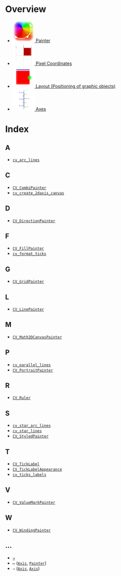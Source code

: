 # Overview

  * [![./Painter_docicon.png](./Painter_docicon.png) Painter](./Painter.md)
  * [![./PixelCoordinates_docicon.png](./PixelCoordinates_docicon.png) Pixel Coordinates](./PixelCoordinates.md)
  * [![./LayoutTutorial_docicon.png](./LayoutTutorial_docicon.png) Layout (Positioning of graphic objects)](./LayoutTutorial.md)
  * [![./Axis_docicon.png](./Axis_docicon.png) Axes](./Axis.md)

# Index

## A

  * [`cv_arc_lines`](./Painter.md#user-content-cv_arc_lines)

## C

  * [`CV_CombiPainter`](./Painter.md#user-content-cv_combipainter)
  * [`cv_create_2daxis_canvas`](./Axis.md#user-content-cv_create_2daxis_canvas)

## D

  * [`CV_DirectionPainter`](./Painter.md#user-content-cv_directionpainter)

## F

  * [`CV_FillPainter`](./Painter.md#user-content-cv_fillpainter)
  * [`cv_format_ticks`](./Axis.md#user-content-cv_format_ticks)

## G

  * [`CV_GridPainter`](./Painter.md#user-content-cv_gridpainter)

## L

  * [`CV_LinePainter`](./Painter.md#user-content-cv_linepainter)

## M

  * [`CV_Math2DCanvasPainter`](./Painter.md#user-content-cv_math2dcanvaspainter)

## P

  * [`cv_parallel_lines`](./Painter.md#user-content-cv_parallel_lines)
  * [`CV_PortraitPainter`](./Painter.md#user-content-cv_portraitpainter)

## R

  * [`CV_Ruler`](./Axis.md#user-content-cv_ruler)

## S

  * [`cv_star_arc_lines`](./Painter.md#user-content-cv_star_arc_lines)
  * [`cv_star_lines`](./Painter.md#user-content-cv_star_lines)
  * [`CV_StyledPainter`](./Painter.md#user-content-cv_styledpainter)

## T

  * [`CV_TickLabel`](./Axis.md#user-content-cv_ticklabel)
  * [`CV_TickLabelAppearance`](./Axis.md#user-content-cv_ticklabelappearance)
  * [`cv_ticks_labels`](./Axis.md#user-content-cv_ticks_labels)

## V

  * [`CV_ValueMarkPainter`](./Painter.md#user-content-cv_valuemarkpainter)

## W

  * [`CV_WindingPainter`](./Painter.md#user-content-cv_windingpainter)

## …

  * [`→`](./Painter.md#user-content--u2192)
  * `↦` ([`Axis`](./Axis.md#user-content--u21a6), [`Painter`](./Painter.md#user-content--u21a6))
  * `⇒` ([`Axis`](./Axis.md#user-content--u21d2), [`Axis`](./Axis.md#user-content--u21d2-1))


